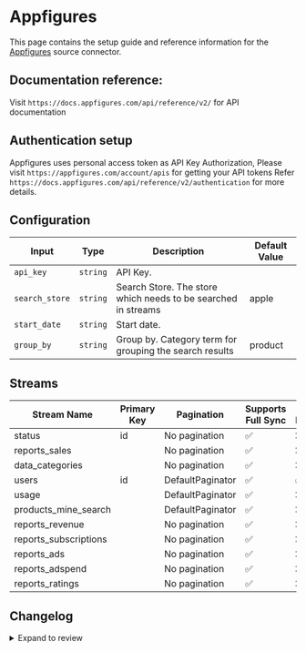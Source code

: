# Appfigures
This page contains the setup guide and reference information for the [Appfigures](https://appfigures.com/) source connector.

## Documentation reference:
Visit `https://docs.appfigures.com/api/reference/v2/` for API documentation

## Authentication setup
Appfigures uses personal access token as API Key Authorization, Please visit `https://appfigures.com/account/apis` for getting your API tokens
Refer `https://docs.appfigures.com/api/reference/v2/authentication` for more details.

## Configuration

| Input | Type | Description | Default Value |
|-------|------|-------------|---------------|
| `api_key` | `string` | API Key.  |  |
| `search_store` | `string` | Search Store. The store which needs to be searched in streams | apple |
| `start_date` | `string` | Start date.  |  |
| `group_by` | `string` | Group by. Category term for grouping the search results | product |

## Streams
| Stream Name | Primary Key | Pagination | Supports Full Sync | Supports Incremental |
|-------------|-------------|------------|---------------------|----------------------|
| status | id | No pagination | ✅ |  ❌  |
| reports_sales |  | No pagination | ✅ |  ❌  |
| data_categories |  | No pagination | ✅ |  ❌  |
| users | id | DefaultPaginator | ✅ |  ✅  |
| usage |  | DefaultPaginator | ✅ |  ❌  |
| products_mine_search |  | DefaultPaginator | ✅ |  ❌  |
| reports_revenue |  | No pagination | ✅ |  ❌  |
| reports_subscriptions |  | No pagination | ✅ |  ❌  |
| reports_ads |  | No pagination | ✅ |  ❌  |
| reports_adspend |  | No pagination | ✅ |  ❌  |
| reports_ratings |  | No pagination | ✅ |  ❌  |

## Changelog

<details>
  <summary>Expand to review</summary>

| Version | Date | Pull Request | Subject |
| ------------------ | ------------ | -- | ---------------- |
| 0.0.15 | 2025-03-08 | [55384](https://github.com/airbytehq/airbyte/pull/55384) | Update dependencies |
| 0.0.14 | 2025-03-01 | [54892](https://github.com/airbytehq/airbyte/pull/54892) | Update dependencies |
| 0.0.13 | 2025-02-22 | [54216](https://github.com/airbytehq/airbyte/pull/54216) | Update dependencies |
| 0.0.12 | 2025-02-15 | [53875](https://github.com/airbytehq/airbyte/pull/53875) | Update dependencies |
| 0.0.11 | 2025-02-08 | [53443](https://github.com/airbytehq/airbyte/pull/53443) | Update dependencies |
| 0.0.10 | 2025-02-01 | [52907](https://github.com/airbytehq/airbyte/pull/52907) | Update dependencies |
| 0.0.9 | 2025-01-25 | [52180](https://github.com/airbytehq/airbyte/pull/52180) | Update dependencies |
| 0.0.8 | 2025-01-18 | [51756](https://github.com/airbytehq/airbyte/pull/51756) | Update dependencies |
| 0.0.7 | 2025-01-11 | [51231](https://github.com/airbytehq/airbyte/pull/51231) | Update dependencies |
| 0.0.6 | 2024-12-28 | [50498](https://github.com/airbytehq/airbyte/pull/50498) | Update dependencies |
| 0.0.5 | 2024-12-21 | [50223](https://github.com/airbytehq/airbyte/pull/50223) | Update dependencies |
| 0.0.4 | 2024-12-14 | [49549](https://github.com/airbytehq/airbyte/pull/49549) | Update dependencies |
| 0.0.3 | 2024-12-12 | [49003](https://github.com/airbytehq/airbyte/pull/49003) | Update dependencies |
| 0.0.2 | 2024-10-29 | [47661](https://github.com/airbytehq/airbyte/pull/47661) | Update dependencies |
| 0.0.1 | 2024-09-08 | [45332](https://github.com/airbytehq/airbyte/pull/45332) | Initial release by [@btkcodedev](https://github.com/btkcodedev) via Connector Builder |

</details>
